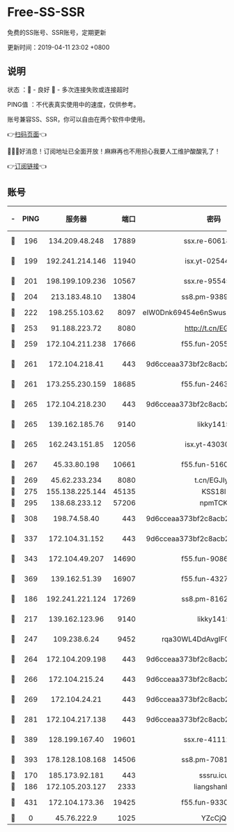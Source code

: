 # Free-SS-SSR

免费的SS账号、SSR账号，定期更新

更新时间：2019-04-11 23:02 +0800

## 说明

状态     ：🙂 - 良好 🙁 - 多次连接失败或连接超时

PING值   ：不代表真实使用中的速度，仅供参考。

账号兼容SS、SSR，你可以自由在两个软件中使用。

👉[扫码页面](https://liesauer.github.io/Free-SS-SSR/)👈

🎉🎉🎉好消息！订阅地址已全面开放！麻麻再也不用担心我要人工维护酸酸乳了！

👉[订阅链接](https://www.liesauer.net/yogurt/subscribe?ACCESS_TOKEN=DAYxR3mMaZAsaqUb)👈

## 账号

|-|PING|服务器|端口|密码|加密方式|区域|
|:----:|:----:|:-----:|-----:|:----:|:----:|:----:|
|🙂|196|134.209.48.248|17889|ssx.re-60618684|aes-256-cfb|US|
|🙂|199|192.241.214.146|11940|isx.yt-02544513|aes-256-cfb|US|
|🙂|201|198.199.109.236|10567|ssx.re-95545357|aes-256-cfb|US|
|🙂|204|213.183.48.10|13804|ss8.pm-93895580|rc4-md5|RU|
|🙂|222|198.255.103.62|8097|eIW0Dnk69454e6nSwuspv9DmS201tQ0D|aes-256-cfb|US|
|🙂|253|91.188.223.72|8080|http://t.cn/EGJIyrl|rc4-md5|RU|
|🙂|259|172.104.211.238|17666|f55.fun-20551723|aes-256-cfb|US|
|🙂|261|172.104.218.41|443|9d6cceaa373bf2c8acb22e60b6a58be6|aes-256-cfb|US|
|🙂|261|173.255.230.159|18685|f55.fun-24638693|aes-256-cfb|US|
|🙂|265|172.104.218.230|443|9d6cceaa373bf2c8acb22e60b6a58be6|aes-256-cfb|US|
|🙂|265|139.162.185.76|9140|likky1415|aes-256-cfb|DE|
|🙂|265|162.243.151.85|12056|isx.yt-43030728|aes-256-cfb|US|
|🙂|267|45.33.80.198|10661|f55.fun-51606632|aes-256-cfb|US|
|🙂|269|45.62.233.234|8080|t.cn/EGJIyrl|rc4-md5|CA|
|🙂|275|155.138.225.144|45135|KSS18l|rc4-md5|US|
|🙂|295|138.68.233.12|57206|npmTCK|rc4-md5|US|
|🙂|308|198.74.58.40|443|9d6cceaa373bf2c8acb22e60b6a58be6|aes-256-cfb|US|
|🙂|337|172.104.31.152|443|9d6cceaa373bf2c8acb22e60b6a58be6|aes-256-cfb|US|
|🙂|343|172.104.49.207|14690|f55.fun-90866844|aes-256-cfb|SG|
|🙂|369|139.162.51.39|16907|f55.fun-43279732|aes-256-cfb|SG|
|🙂|186|192.241.221.124|17269|ss8.pm-81626609|aes-256-cfb|US|
|🙂|217|139.162.123.96|9140|likky1415|aes-256-cfb|JP|
|🙂|247|109.238.6.24|9452|rqa30WL4DdAvgIFG6Fs3znzTa|aes-256-cfb|FR|
|🙂|264|172.104.209.198|443|9d6cceaa373bf2c8acb22e60b6a58be6|aes-256-cfb|US|
|🙂|266|172.104.215.24|443|9d6cceaa373bf2c8acb22e60b6a58be6|aes-256-cfb|US|
|🙂|269|172.104.24.21|443|9d6cceaa373bf2c8acb22e60b6a58be6|aes-256-cfb|US|
|🙂|281|172.104.217.138|443|9d6cceaa373bf2c8acb22e60b6a58be6|aes-256-cfb|US|
|🙂|389|128.199.167.40|19601|ssx.re-41112805|aes-256-cfb|SG|
|🙂|393|178.128.108.168|14506|ss8.pm-70819008|aes-256-cfb|SG|
|🙁|170|185.173.92.181|443|sssru.icu|rc4-md5|RU|
|🙁|186|172.105.203.127|2333|liangshanbo|chacha20|JP|
|🙁|431|172.104.173.36|19425|f55.fun-93309180|aes-256-cfb|SG|
|🙁|0|45.76.222.9|1025|YZcCjQ|rc4-md5|JP|
